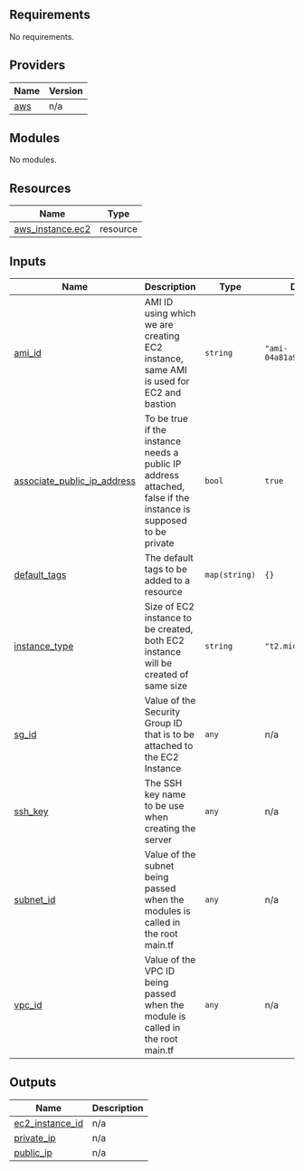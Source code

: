 <!-- BEGIN_TF_DOCS -->
## Requirements

No requirements.

## Providers

| Name | Version |
|------|---------|
| <a name="provider_aws"></a> [aws](#provider\_aws) | n/a |

## Modules

No modules.

## Resources

| Name | Type |
|------|------|
| [aws_instance.ec2](https://registry.terraform.io/providers/hashicorp/aws/latest/docs/resources/instance) | resource |

## Inputs

| Name | Description | Type | Default | Required |
|------|-------------|------|---------|:--------:|
| <a name="input_ami_id"></a> [ami\_id](#input\_ami\_id) | AMI ID using which we are creating EC2 instance, same AMI is used for EC2 and bastion | `string` | `"ami-04a81a99f5ec58529"` | no |
| <a name="input_associate_public_ip_address"></a> [associate\_public\_ip\_address](#input\_associate\_public\_ip\_address) | To be true if the instance needs a public IP address attached, false if the instance is supposed to be private | `bool` | `true` | no |
| <a name="input_default_tags"></a> [default\_tags](#input\_default\_tags) | The default tags to be added to a resource | `map(string)` | `{}` | no |
| <a name="input_instance_type"></a> [instance\_type](#input\_instance\_type) | Size of EC2 instance to be created, both EC2 instance will be created of same size | `string` | `"t2.micro"` | no |
| <a name="input_sg_id"></a> [sg\_id](#input\_sg\_id) | Value of the Security Group ID that is to be attached to the EC2 Instance | `any` | n/a | yes |
| <a name="input_ssh_key"></a> [ssh\_key](#input\_ssh\_key) | The SSH key name to be use when creating the server | `any` | n/a | yes |
| <a name="input_subnet_id"></a> [subnet\_id](#input\_subnet\_id) | Value of the  subnet being passed when the modules is called in the root main.tf | `any` | n/a | yes |
| <a name="input_vpc_id"></a> [vpc\_id](#input\_vpc\_id) | Value of the VPC ID being passed when the module is called in the root main.tf | `any` | n/a | yes |

## Outputs

| Name | Description |
|------|-------------|
| <a name="output_ec2_instance_id"></a> [ec2\_instance\_id](#output\_ec2\_instance\_id) | n/a |
| <a name="output_private_ip"></a> [private\_ip](#output\_private\_ip) | n/a |
| <a name="output_public_ip"></a> [public\_ip](#output\_public\_ip) | n/a |
<!-- END_TF_DOCS -->